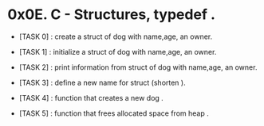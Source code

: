 # 0x0E. C - Structures, typedef .



- [TASK 0] : create a struct of dog with name,age, an owner.

- [TASK 1] : initialize a struct of dog with name,age, an owner.

- [TASK 2] : print information from struct of dog with name,age, an owner.

- [TASK 3] : define a new name for struct (shorten ).

- [TASK 4] : function that creates a new dog .

- [TASK 5] : function that frees allocated space from heap .